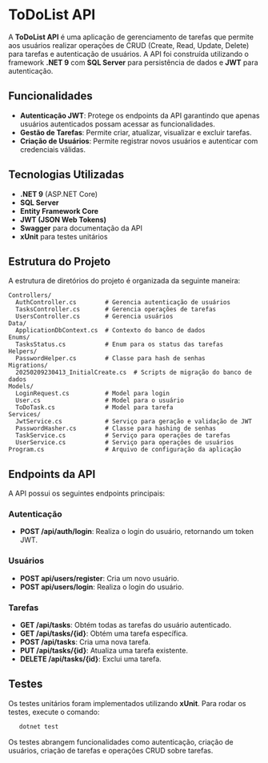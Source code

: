 # ToDoList API

A **ToDoList API** é uma aplicação de gerenciamento de tarefas que permite aos usuários realizar operações de CRUD (Create, Read, Update, Delete) para tarefas e autenticação de usuários. A API foi construída utilizando o framework **.NET 9** com **SQL Server** para persistência de dados e **JWT** para autenticação.

## Funcionalidades

- **Autenticação JWT**: Protege os endpoints da API garantindo que apenas usuários autenticados possam acessar as funcionalidades.
- **Gestão de Tarefas**: Permite criar, atualizar, visualizar e excluir tarefas.
- **Criação de Usuários**: Permite registrar novos usuários e autenticar com credenciais válidas.

## Tecnologias Utilizadas

- **.NET 9** (ASP.NET Core)
- **SQL Server**
- **Entity Framework Core**
- **JWT (JSON Web Tokens)**
- **Swagger** para documentação da API
- **xUnit** para testes unitários

## Estrutura do Projeto

A estrutura de diretórios do projeto é organizada da seguinte maneira:

```
Controllers/
  AuthController.cs        # Gerencia autenticação de usuários
  TasksController.cs       # Gerencia operações de tarefas
  UsersController.cs       # Gerencia usuários
Data/
  ApplicationDbContext.cs  # Contexto do banco de dados
Enums/
  TasksStatus.cs           # Enum para os status das tarefas
Helpers/
  PasswordHelper.cs        # Classe para hash de senhas
Migrations/
  20250209230413_InitialCreate.cs  # Scripts de migração do banco de dados
Models/
  LoginRequest.cs          # Model para login
  User.cs                  # Model para o usuário
  ToDoTask.cs              # Model para tarefa
Services/
  JwtService.cs            # Serviço para geração e validação de JWT
  PasswordHasher.cs        # Classe para hashing de senhas
  TaskService.cs           # Serviço para operações de tarefas
  UserService.cs           # Serviço para operações de usuários
Program.cs                 # Arquivo de configuração da aplicação
```
## Endpoints da API

A API possui os seguintes endpoints principais:

### Autenticação

- **POST /api/auth/login**: Realiza o login do usuário, retornando um token JWT.

### Usuários

- **POST api/users/register**: Cria um novo usuário.
- **POST api/users/login**: Realiza o login do usuário.

### Tarefas

- **GET /api/tasks**: Obtém todas as tarefas do usuário autenticado.
- **GET /api/tasks/{id}**: Obtém uma tarefa específica.
- **POST /api/tasks**: Cria uma nova tarefa.
- **PUT /api/tasks/{id}**: Atualiza uma tarefa existente.
- **DELETE /api/tasks/{id}**: Exclui uma tarefa.

## Testes

Os testes unitários foram implementados utilizando **xUnit**. Para rodar os testes, execute o comando:

```bash
   dotnet test
```

Os testes abrangem funcionalidades como autenticação, criação de usuários, criação de tarefas e operações CRUD sobre tarefas.


